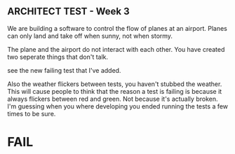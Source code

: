 ARCHITECT TEST - Week 3
---------------
We are building a software to control the flow of planes at an airport.
Planes can only land and take off when sunny, not when stormy.

The plane and the airport do not interact with each other. You have created two seperate things that don't talk.

see the new failing test that I've added.

Also the weather flickers between tests, you haven't stubbed the weather. This will cause people to think that the reason a test is failing is because it always flickers between red and green. Not because it's actually broken. I'm guessing when you where developing you ended running the tests a few times to be sure.


# FAIL
